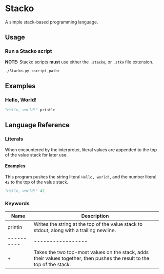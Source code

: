 # Stacko

A simple stack-based programming language.

## Usage

### Run a Stacko script

**NOTE:** Stacko scripts **must** use either the `.stacko`, or `.stko` file extension.

```bash
./Stacko.py <script_path>
```

## Examples

### Hello, World!

```py
"Hello, world!" println
```

## Language Reference

### Literals

When encountered by the interpreter, literal values are appended to the top of the value stack for
later use.

#### Examples

This program pushes the string literal `Hello, world!`, and the number literal `42` to the top of the value stack.

```py
"Hello, world!" 42
```

### Keywords

|   Name   |   Description   |
|----------|-----------------|
| println  | Writes the string at the top of the value stack to stdout, along with a trailing newline. |
|----------|-----------------|
|    +     | Takes the two top-most values on the stack, adds their values together, then pushes the result to the top of the stack. |
